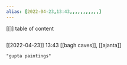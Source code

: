```yaml
---
alias: [2022-04-23,13:43,,,,,,,,,,,]
---
```

[[]]
table of content
```toc
```

[[2022-04-23]] 13:43
[[bagh caves]], [[ajanta]]
```query
"gupta paintings"
```